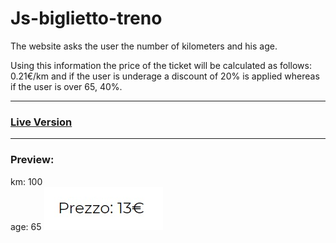 # Js-biglietto-treno
The website asks the user the number of kilometers and his age.   

Using this information the price of the ticket will be calculated as follows: 0.21€/km and if the user is underage a discount of 20% is applied whereas if the user is over 65, 40%.
***
### [Live Version](https://gianluigivitale.github.io/js-biglietto-treno/)
***
### Preview:
km: 100   
age: 65
![Preview](img/preview.jpg "Preview")
